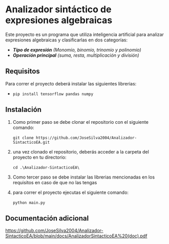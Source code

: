 # Analizador sintáctico de expresiones algebraicas
Este proyecto es un programa que utiliza inteligencia artificial para analizar expresiones algebraicas y clasificarlas en dos categorías:

- ***Tipo de expresión*** *(Monomio, binomio, trinomio y polinomio)*
- ***Operación principal*** *(suma, resta, multiplicación y división)*

## Requisitos

Para correr el proyecto deberá instalar las siguientes librerias:

- `pip install tensorflow pandas numpy`

## Instalación

1. Como primer paso se debe clonar el repositorio con el siguiente comando:
\
\
`git clone https://github.com/JoseSilva2004/Analizador-SintacticoEA.git`

2. una vez clonado el repositorio, deberás acceder a la carpeta del proyecto en tu directorio:
\
\
`cd .\Analizador-SintacticoEA\`

3. Como tercer paso se debe instalar las librerias mencionadas en los requisitos en caso de que no las tengas

4. para correr el proyecto ejecutas el siguiente comando:
\
\
`python main.py`

## Documentación adicional

https://github.com/JoseSilva2004/Analizador-SintacticoEA/blob/main/docs/AnalizadorSintacticoEA%20(doc).pdf
